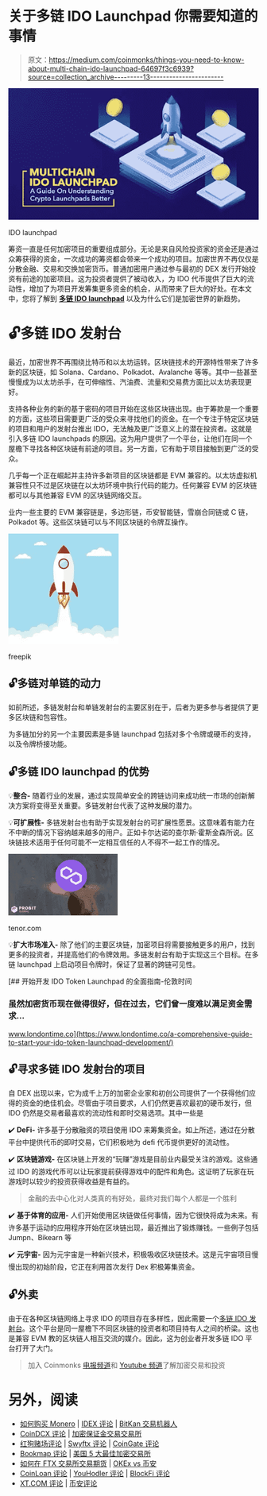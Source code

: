 # 关于多链 IDO Launchpad 你需要知道的事情

> 原文：<https://medium.com/coinmonks/things-you-need-to-know-about-multi-chain-ido-launchpad-64697f3c6939?source=collection_archive---------13----------------------->

![](img/732d125efdb5a32256cc2e1d97800132.png)

IDO launchpad

筹资一直是任何加密项目的重要组成部分。无论是来自风险投资家的资金还是通过众筹获得的资金，一次成功的筹资都会带来一个成功的项目。加密世界不再仅仅是分散金融、交易和交换加密货币。普通加密用户通过参与最初的 DEX 发行开始投资有前途的加密项目。这为投资者提供了被动收入，为 IDO 代币提供了巨大的流动性，增加了为项目开发筹集更多资金的机会，从而带来了巨大的好处。在本文中，您将了解到 [**多链 IDO launchpad**](https://www.appdupe.com/ido-launchpad-development-on-multi-chain?utm_source=google&utm_medium=blog&utm_campaign=monika) 以及为什么它们是加密世界的新趋势。

# 🔓**多链 IDO 发射台**

最近，加密世界不再围绕比特币和以太坊运转。区块链技术的开源特性带来了许多新的区块链，如 Solana、Cardano、Polkadot、Avalanche 等等。其中一些甚至慢慢成为以太坊杀手，在可伸缩性、汽油费、流量和交易费方面比以太坊表现更好。

支持各种业务的新的基于密码的项目开始在这些区块链出现。由于筹款是一个重要的方面，这些项目需要更广泛的受众来寻找他们的资金。在一个专注于特定区块链的项目和用户的发射台推出 IDO，无法触及更广泛意义上的潜在投资者。这就是引入多链 IDO launchpads 的原因。这为用户提供了一个平台，让他们在同一个屋檐下寻找各种区块链有前途的项目。另一方面，它有助于项目接触到更广泛的受众。

几乎每一个正在崛起并主持许多新项目的区块链都是 EVM 兼容的。以太坊虚拟机兼容性只不过是区块链在以太坊环境中执行代码的能力。任何兼容 EVM 的区块链都可以与其他兼容 EVM 的区块链网络交互。

业内一些主要的 EVM 兼容链是，多边形链，币安智能链，雪崩合同链或 C 链，Polkadot 等。这些区块链可以与不同区块链的令牌互操作。

![](img/8002e7ef21a6e05d73e7a84bab56b919.png)

freepik

## 🔓**多链对单链的动力**

如前所述，多链发射台和单链发射台的主要区别在于，后者为更多参与者提供了更多区块链和包容性。

为多链加分的另一个主要因素是多链 launchpad 包括对多个令牌或硬币的支持，以及令牌桥接功能。

## 🔓**多链 IDO launchpad 的优势**

💡**整合-** 随着行业的发展，通过实现简单安全的跨链访问来成功统一市场的创新解决方案将变得至关重要。多链发射台代表了这种发展的潜力。

💡**可扩展性-** 多链发射台也有助于实现发射台的可扩展性愿景。这意味着有能力在不中断的情况下容纳越来越多的用户。正如卡尔达诺的查尔斯·霍斯金森所说。区块链技术适用于任何可能不一定相互信任的人不得不一起工作的情况。

![](img/06a18af98cd0b4ce4f530c4794cc1b4b.png)

tenor.com

💡**扩大市场准入-** 除了他们的主要区块链，加密项目将需要接触更多的用户，找到更多的投资者，并提高他们的令牌效用。多链发射台有助于实现这三个目标。在多链 launchpad 上启动项目令牌时，保证了显著的跨链可见性。

[](https://www.londontime.co/a-comprehensive-guide-to-start-your-ido-token-launchpad-development/) [## 开始开发 IDO Token Launchpad 的全面指南-伦敦时间

### 虽然加密货币现在做得很好，但在过去，它们曾一度难以满足资金需求…

www.londontime.co](https://www.londontime.co/a-comprehensive-guide-to-start-your-ido-token-launchpad-development/) 

## 🔓**寻求多链 IDO 发射台的项目**

自 DEX 出现以来，它为成千上万的加密企业家和初创公司提供了一个获得他们应得的资金的绝佳机会。尽管由于项目要求，人们仍然更喜欢最初的硬币发行，但 IDO 仍然是交易者最喜欢的流动性和即时交易选项。其中一些是

✔️ **DeFi-** 许多基于分散融资的项目使用 IDO 来筹集资金。如上所述，通过在分散平台中提供代币的即时交易，它们积极地为 defi 代币提供更好的流动性。

✔️ **区块链游戏-** 在区块链上开发的“玩赚”游戏是目前业内最受关注的游戏。这些通过 IDO 的游戏代币可以让玩家提前获得游戏中的配件和角色。这证明了玩家在玩游戏时以较少的投资获得收益是有益的。

> 金融的去中心化对人类真的有好处，最终对我们每个人都是一个胜利

✔️ **基于体育的应用-** 人们开始使用区块链做任何事情，因为它很快将成为未来。有许多基于运动的应用程序开始在区块链出现，最近推出了锻炼赚钱。一些例子包括 Jumpn、Bikearn 等

✔️ **元宇宙-** 因为元宇宙是一种新兴技术，积极吸收区块链技术。这是元宇宙项目慢慢出现的初始阶段，它正在利用首次发行 Dex 积极筹集资金。

## 🔓**外卖**

由于在各种区块链网络上寻求 IDO 的项目存在多样性，因此需要一个[多链 IDO 发射台](https://www.appdupe.com/ido-launchpad-development-on-multi-chain?utm_source=google&utm_medium=blog&utm_campaign=monika)。这个平台是同一屋檐下不同区块链的投资者和项目持有人之间的桥梁。这也是兼容 EVM 教的区块链人相互交流的媒介。因此，这为创业者开发多链 IDO 平台打开了大门。

> 加入 Coinmonks [电报频道](https://t.me/coincodecap)和 [Youtube 频道](https://www.youtube.com/c/coinmonks/videos)了解加密交易和投资

# 另外，阅读

*   [如何购买 Monero](https://coincodecap.com/buy-monero) | [IDEX 评论](https://coincodecap.com/idex-review) | [BitKan 交易机器人](https://coincodecap.com/bitkan-trading-bot)
*   [CoinDCX 评论](/coinmonks/coindcx-review-8444db3621a2) | [加密保证金交易交易所](https://coincodecap.com/crypto-margin-trading-exchanges)
*   [红狗赌场评论](https://coincodecap.com/red-dog-casino-review) | [Swyftx 评论](https://coincodecap.com/swyftx-review) | [CoinGate 评论](https://coincodecap.com/coingate-review)
*   [Bookmap 评论](https://coincodecap.com/bookmap-review-2021-best-trading-software) | [美国 5 大最佳加密交易所](https://coincodecap.com/crypto-exchange-usa)
*   [如何在 FTX 交易所交易期货](https://coincodecap.com/ftx-futures-trading) | [OKEx vs 币安](https://coincodecap.com/okex-vs-binance)
*   [CoinLoan 评论](https://coincodecap.com/coinloan-review) | [YouHodler 评论](/coinmonks/youhodler-4-easy-ways-to-make-money-98969b9689f2) | [BlockFi 评论](https://coincodecap.com/blockfi-review)
*   [XT.COM 评论](https://coincodecap.com/profittradingapp-for-binance) | [币安评论](https://coincodecap.com/xt-com-review)